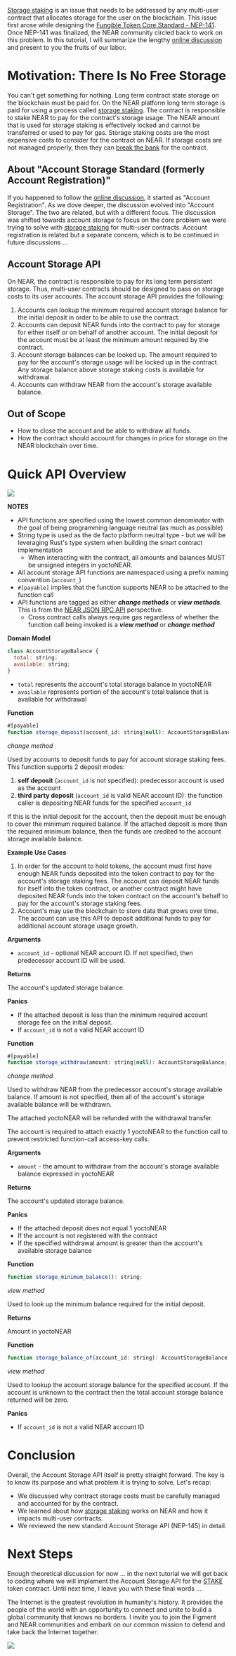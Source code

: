 [Storage staking](https://docs.near.org/docs/concepts/storage-staking) is an issue that needs to be addressed by any multi-user contract that allocates storage for the user on the blockchain. This issue first arose while designing the [Fungible Token Core Standard - NEP-141](https://learn.figment.io/tutorials/2-fungible-token#what-does-account-registration-have-to-do-with-fungible-tokens). Once NEP-141 was finalized, the NEAR community circled back to work on this problem. In this tutorial, I will summarize the lengthy [online discussion](https://github.com/near/NEPs/discussions/145) and present to you the fruits of our labor.

# Motivation: There Is No Free Storage

You can't get something for nothing. Long term contract state storage on the blockchain must be paid for. On the NEAR platform long term storage is paid for using a process called [storage staking](https://docs.near.org/docs/concepts/storage-staking). The contract is responsible to stake NEAR to pay for the contract's storage usage. The NEAR amount that is used for storage staking is effectively locked and cannot be transferred or used to pay for gas. Storage staking costs are the most expensive costs to consider for the contract on NEAR. If storage costs are not managed properly, then they can [break the bank](https://docs.near.org/docs/concepts/storage-staking#the-million-cheap-data-additions-attack) for the contract.


## About "Account Storage Standard \(formerly Account Registration\)"

If you happened to follow the [online discussion](https://github.com/near/NEPs/discussions/145), it started as "Account Registration". As we dove deeper, the discussion evolved into "Account Storage". The two are related, but with a different focus. The discussion was shifted towards account storage to focus on the core problem we were trying to solve with [storage staking](https://docs.near.org/docs/concepts/storage-staking) for multi-user contracts. Account registration is related but a separate concern, which is to be continued in future discussions ...


## Account Storage API

On NEAR, the contract is responsible to pay for its long term persistent storage. Thus, multi-user contracts should be designed to pass on storage costs to its user accounts. The account storage API provides the following:

1. Accounts can lookup the minimum required account storage balance for the initial deposit in order to be able to use the contract.
2. Accounts can deposit NEAR funds into the contract to pay for storage for either itself or on behalf of another account. The initial deposit for the account must be at least the minimum amount required by the contract.
3. Account storage balances can be looked up. The amount required to pay for the account's storage usage will be locked up in the contract. Any storage balance above storage staking costs is available for withdrawal.
4. Accounts can withdraw NEAR from the account's storage available balance.

## Out of Scope

* How to close the account and be able to withdraw all funds.
* How the contract should account for changes in price for storage on the NEAR blockchain over time.

# Quick API Overview

![](../../assets/oysterpack-smart-account-storage-api.png)

**NOTES**

* API functions are specified using the lowest common denominator with the goal of being programming language neutral \(as much as possible\)
* String type is used as the de facto platform neutral type - but we will be leveraging Rust's type system when building the smart contract implementation
  * When interacting with the contract, all amounts and balances MUST be unsigned integers in yoctoNEAR.
* All account storage API functions are namespaced using a prefix naming convention \(`account_`\)
* `#[payable]` implies that the function supports NEAR to be attached to the function call
* API functions are tagged as either _**change methods**_ or _**view methods**_. This is from the [NEAR JSON RPC API](https://docs.near.org/docs/roles/developer/contracts/api) perspective.
  * Cross contract calls always require gas regardless of whether the function call being invoked is a _**view method**_ or _**change method**_

**Domain Model**

```javascript
class AccountStorageBalance {
  total: string;
  available: string;
}
```

* `total` represents the account's total storage balance in yoctoNEAR
* `available` represents portion of the account's total balance that is available for withdrawal

**Function**

```javascript
#[payable]
function storage_deposit(account_id: string|null): AccountStorageBalance;
```

_change method_

Used by accounts to deposit funds to pay for account storage staking fees. This function supports 2 deposit modes:

1. **self deposit** \(`account_id` is not specified\): predecessor account is used as the account
2. **third party deposit** \(`account_id` is valid NEAR account ID\):  the function caller is depositing NEAR funds for the specified `account_id`

If this is the initial deposit for the account, then the deposit must be enough to cover the minimum required balance. If the attached deposit is more than the required minimum balance, then the funds are credited to the account storage available balance.

**Example Use Cases**

1. In order for the account to hold tokens, the account must first have enough NEAR funds deposited into the token contract to pay for the account's storage staking fees. The account can deposit NEAR funds for itself into the token contract, or another contract might have deposited NEAR funds into the token contract on the account's behalf to pay for the account's storage staking fees.
2. Account's may use the blockchain to store data that grows over time. The account can use this API to deposit additional funds to pay for additional account storage usage growth.

**Arguments**

* `account_id` - optional NEAR account ID. If not specified, then predecessor account ID will be used.

**Returns**

The account's updated storage balance.

**Panics**

* If the attached deposit is less than the minimum required account storage fee on the initial deposit.
* If `account_id` is not a valid NEAR account ID

**Function**

```javascript
#[payable]
function storage_withdraw(amount: string|null): AccountStorageBalance;
```

_change method_

Used to withdraw NEAR from the predecessor account's storage available balance. If amount is not specified, then all of the account's storage available balance will be withdrawn.

The attached yoctoNEAR will be refunded with the withdrawal transfer.

The account is required to attach exactly 1 yoctoNEAR to the function call to prevent restricted function-call access-key calls.

**Arguments**

* `amount` - the amount to withdraw from the account's storage available balance expressed in yoctoNEAR

**Returns**

The account's updated storage balance.

**Panics**

* If the attached deposit does not equal 1 yoctoNEAR
* If the account is not registered with the contract
* If the specified withdrawal amount is greater than the account's available storage balance

**Function**

```javascript
function storage_minimum_balance(): string;
```

_view method_

Used to look up the minimum balance required for the initial deposit.

**Returns**

Amount in yoctoNEAR

**Function**

```javascript
function storage_balance_of(account_id: string): AccountStorageBalance;
```

_view method_

Used to lookup the account storage balance for the specified account. If the account is unknown to the contract then the total account storage balance returned will be zero.

**Panics**

* If `account_id` is not a valid NEAR account ID

# Conclusion

Overall, the Account Storage API itself is pretty straight forward. The key is to know its purpose and what problem it is trying to solve. Let's recap:

* We discussed why contract storage costs must be carefully managed and accounted for by the contract.
* We learned about how [storage staking](https://docs.near.org/docs/concepts/storage-staking) works on NEAR and how it impacts multi-user contracts.
* We reviewed the new standard Account Storage API \(NEP-145\) in detail.

# Next Steps

Enough theoretical discussion for now ... in the next tutorial we will get back to coding where we will implement the Account Storage API for the [STAKE](https://github.com/oysterpack/oysterpack-near-stake-token) token contract. Until next time, I leave you with these final words ...

The Internet is the greatest revolution in humanity's history. It provides the people of the world with an opportunity to connect and unite to build a global community that knows no borders. I invite you to join the Figment and NEAR communities and embark on our common mission to defend and take back the Internet together.

![](../../assets/oysterpack-smart-coder.jpeg)

